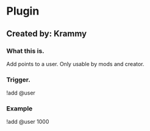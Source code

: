 # Plugin

## Created by: Krammy

### What this is.
Add points to a user. Only usable by mods and creator.

### Trigger.
!add @user <points>

### Example
!add @user 1000

